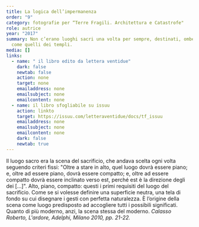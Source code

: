 ```yaml
---
title: La logica dell’impermanenza
order: "9"
category: fotografie per “Terre Fragili. Architettura e Catastrofe"
role: autrice
year: "2017"
summary: Non c’erano luoghi sacri una volta per sempre, destinati, ombelicali,
  come quelli dei templi.
media: []
links:
  - name: " il libro edito da lettera ventidue"
    dark: false
    newtab: false
    action: none
    target: none
    emailaddress: none
    emailsubject: none
    emailcontent: none
  - name: il libro sfogliabile su issuu
    action: linkto
    target: https://issuu.com/letteraventidue/docs/tf_issuu
    emailaddress: none
    emailsubject: none
    emailcontent: none
    dark: false
    newtab: true
---
```

Il luogo sacro era la scena del sacrificio, che andava scelta ogni volta seguendo criteri fissi: "Oltre a stare in alto, quel luogo dovrà essere piano; e, oltre ad essere piano, dovrà essere compatto; e, oltre ad essere compatto dovrà essere inclinato verso est, perché est è la direzione degli dei [...]". Alto, piano, compatto: questi i primi requisiti del luogo del sacrificio. Come se si volesse definire una superficie neutra, una tela di fondo su cui disegnare i gesti con perfetta naturalezza. È l’origine della scena come luogo predisposto ad accogliere tutti i possibili significati. Quanto di più moderno, anzi, la scena stessa del moderno. _Calasso Roberto, L'ardore, Adelphi, Milano 2010, pp. 21-22._




